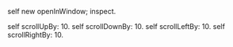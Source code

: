 self new
	openInWindow;
	inspect.
	
self scrollUpBy: 10.
self scrollDownBy: 10.
self scrollLeftBy: 10.
self scrollRightBy: 10.